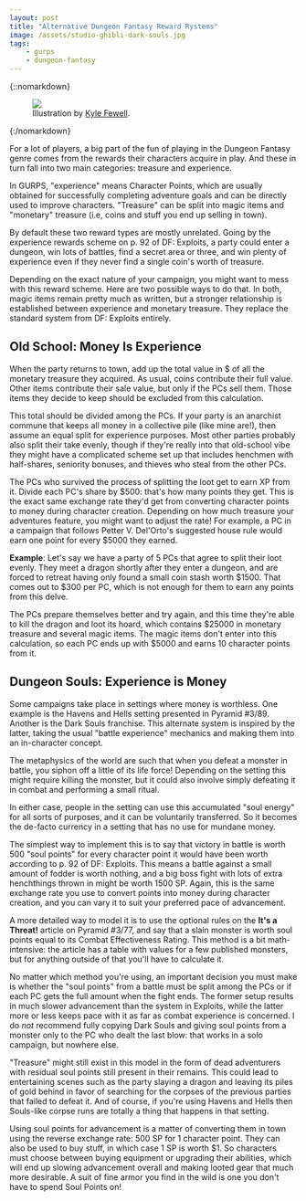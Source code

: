 ```yaml
---
layout: post
title: "Alternative Dungeon Fantasy Reward Rystems"
image: /assets/studio-ghibli-dark-souls.jpg
tags:
    - gurps
    - dungeon-fantasy
---
```


{::nomarkdown}
<figure class="center">
  <img src="{{ "/assets/studio-ghibli-dark-souls.jpg" | absolute_url }}"/>
  <figcaption>
    Illustration by <a href="https://www.kyle-fewell.com/">Kyle Fewell</a>.
  </figcaption>
</figure>
{:/nomarkdown}

For a lot of players, a big part of the fun of playing in the Dungeon Fantasy
genre comes from the rewards their characters acquire in play. And these in
turn fall into two main categories: treasure and experience.

In GURPS, "experience" means Character Points, which are usually obtained for
successfully completing adventure goals and can be directly used to improve
characters. "Treasure" can be split into magic items and "monetary" treasure
(i.e, coins and stuff you end up selling in town).

By default these two reward types are mostly unrelated. Going by the experience
rewards scheme on p. 92 of DF: Exploits, a party could enter a dungeon, win lots
of battles, find a secret area or three, and win plenty of experience even if
they never find a single coin's worth of treasure.

Depending on the exact nature of your campaign, you might want to mess with
this reward scheme. Here are two possible ways to do that. In both, magic items
remain pretty much as written, but a stronger relationship is established
between experience and monetary treasure. They replace the standard system from
DF: Exploits entirely.

## Old School: Money Is Experience

When the party returns to town, add up the total value in $ of all the monetary
treasure they acquired. As usual, coins contribute their full value. Other items
contribute their sale value, but only if the PCs sell them. Those items they
decide to keep should be excluded from this calculation.

This total should be divided among the PCs. If your party is an anarchist
commune that keeps all money in a collective pile (like mine are!), then assume
an equal split for experience purposes. Most other parties probably also split
their take evenly, though if they're really into that old-school vibe they might
have a complicated scheme set up that includes henchmen with half-shares,
seniority bonuses, and thieves who steal from the other PCs.

The PCs who survived the process of splitting the loot get to earn XP from
it. Divide each PC's share by $500: that's how many points they get. This is the
exact same exchange rate they'd get from converting character points to money
during character creation. Depending on how much treasure your adventures
feature, you might want to adjust the rate! For example, a PC in a campaign that
follows Petter V. Del'Orto's suggested house rule would earn one point for every
$5000 they earned.

**Example**: Let's say we have a party of 5 PCs that agree to split their loot
evenly. They meet a dragon shortly after they enter a dungeon, and are forced to
retreat having only found a small coin stash worth $1500. That comes out to $300
per PC, which is not enough for them to earn any points from this delve.

The PCs prepare themselves better and try again, and this time they're able to
kill the dragon and loot its hoard, which contains $25000 in monetary treasure
and several magic items. The magic items don't enter into this calculation, so
each PC ends up with $5000 and earns 10 character points from it.

## Dungeon Souls: Experience is Money

Some campaigns take place in settings where money is worthless. One example is
the Havens and Hells setting presented in Pyramid #3/89. Another is the Dark
Souls franchise. This alternate system is inspired by the latter, taking the
usual "battle experience" mechanics and making them into an in-character
concept.

The metaphysics of the world are such that when you defeat a monster in battle,
you siphon off a little of its life force! Depending on the setting this might
require killing the monster, but it could also involve simply defeating it in
combat and performing a small ritual.

In either case, people in the setting can use this accumulated "soul energy" for
all sorts of purposes, and it can be voluntarily transferred. So it becomes the
de-facto currency in a setting that has no use for mundane money.

The simplest way to implement this is to say that victory in battle is worth 500
"soul points" for every character point it would have been worth according to
p. 92 of DF: Exploits. This means a battle against a small amount of fodder is
worth nothing, and a big boss fight with lots of extra henchthings thrown in
might be worth 1500 SP. Again, this is the same exchange rate you use to convert
points into money during character creation, and you can vary it to suit your
preferred pace of advancement.

A more detailed way to model it is to use the optional rules on the **It's a
Threat!** article on Pyramid #3/77, and say that a slain monster is worth soul
points equal to its Combat Effectiveness Rating. This method is a bit
math-intensive: the article has a table with values for a few published
monsters, but for anything outside of that you'll have to calculate it.

No matter which method you're using, an important decision you must make is
whether the "soul points" from a battle must be split among the PCs or if each
PC gets the full amount when the fight ends. The former setup results in much
slower advancement than the system in Exploits, while the latter more or less
keeps pace with it as far as combat experience is concerned. I do _not_
recommend fully copying Dark Souls and giving soul points from a monster only to
the PC who dealt the last blow: that works in a solo campaign, but nowhere else.

"Treasure" might still exist in this model in the form of dead adventurers with
residual soul points still present in their remains. This could lead to
entertaining scenes such as the party slaying a dragon and leaving its piles of
gold behind in favor of searching for the corpses of the previous parties that
failed to defeat it. And of course, if you're using Havens and Hells then
Souls-like corpse runs are totally a thing that happens in that setting.

Using soul points for advancement is a matter of converting them in town using
the reverse exchange rate: 500 SP for 1 character point. They can also be used
to buy stuff, in which case 1 SP is worth $1. So characters must choose between
buying equipment or upgrading their abilities, which will end up slowing
advancement overall and making looted gear that much more desirable. A suit of
fine armor you find in the wild is one you don't have to spend Soul Points on!
